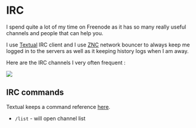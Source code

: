 # IRC
I spend quite a lot of my time on Freenode as it has so many really useful channels and people that can help you.

I use [Textual](https://www.codeux.com/textual/ "Textual") IRC client and I use [ZNC](http://www.wikiwand.com/en/ZNC) network bouncer to always keep me logged in to the servers as well as it keeping history logs when I am away. 

Here are the IRC channels I very often frequent :

![](https://i.imgur.com/mRizII9.png)

## IRC commands  
Textual keeps a command reference [here](https://help.codeux.com/textual/Command-Reference.kb).
- `/list` - will open channel list
